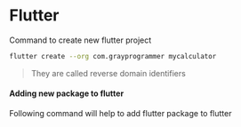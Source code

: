 # Flutter

Command to create new flutter project
```bash
flutter create --org com.grayprogrammer mycalculator
```
> They are called reverse domain identifiers

#### Adding new package to flutter
Following command will help to add flutter package to flutter


